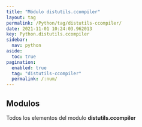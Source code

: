 ```yaml
---
title: "Módulo distutils.ccompiler"
layout: tag
permalink: /Python/tag/distutils-ccompiler/
date: 2021-11-01 10:24:03.962013
key: Python.distutils.ccompiler
sidebar: 
  nav: python
aside: 
  toc: true
pagination: 
  enabled: true
  tag: "distutils-ccompiler"
  permalink: /:num/
---
```


<h2>Modulos</h2>
Todos los elementos del modulo <strong>distutils.ccompiler</strong>
